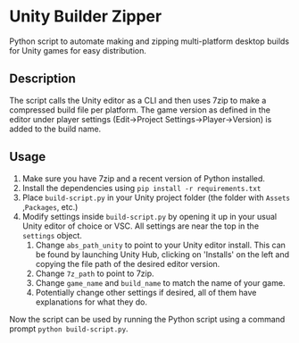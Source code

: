 # Unity Builder Zipper
Python script to automate making and zipping multi-platform desktop builds for Unity games for easy distribution.

## Description
The script calls the Unity editor as a CLI and then uses 7zip to make a compressed build file per platform. The game version as defined in the editor under player settings (Edit->Project Settings->Player->Version) is added to the build name.

## Usage
1. Make sure you have 7zip and a recent version of Python installed.
2. Install the dependencies using `pip install -r requirements.txt`
3. Place `build-script.py` in your Unity project folder (the folder with `Assets` ,`Packages`, etc.)
4. Modify settings inside `build-script.py` by opening it up in your usual Unity editor of choice or VSC. All settings are near the top in the `settings` object.
   1. Change `abs_path_unity` to point to your Unity editor install. This can be found by launching Unity Hub, clicking on 'Installs' on the left and copying the file path of the desired editor version.
   2. Change `7z_path` to point to 7zip.
   3. Change `game_name` and `build_name` to match the name of your game.
   4. Potentially change other settings if desired, all of them have explanations for what they do.

Now the script can be used by running the Python script using a command prompt `python build-script.py`.
